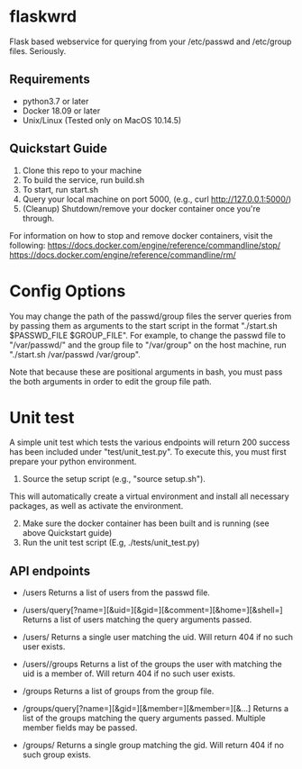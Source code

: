 # flaskwrd
Flask based webservice for querying from your /etc/passwd and /etc/group files. Seriously. 

## Requirements
* python3.7 or later
* Docker 18.09 or later
* Unix/Linux (Tested only on MacOS 10.14.5)

## Quickstart Guide
1. Clone this repo to your machine
2. To build the service, run build.sh
3. To start, run start.sh
4. Query your local machine on port 5000, (e.g., curl http://127.0.0.1:5000/)
5. (Cleanup) Shutdown/remove your docker container once you're through.

For information on how to stop and remove docker containers, visit the following:
https://docs.docker.com/engine/reference/commandline/stop/
https://docs.docker.com/engine/reference/commandline/rm/

# Config Options
You may change the path of the passwd/group files the server queries from by passing them as arguments to the start script in the format "./start.sh $PASSWD_FILE $GROUP_FILE". For example, to change the passwd file to "/var/passwd/" and the group file to "/var/group" on the host machine, run "./start.sh /var/passwd /var/group". 

Note that because these are positional arguments in bash, you must pass the both arguments in order to edit the group file path.

# Unit test
A simple unit test which tests the various endpoints will return 200 success has been included under "test/unit_test.py". To execute this, you must first prepare your python environment.

1. Source the setup script (e.g., "source setup.sh").

This will automatically create a virtual environment and install all necessary packages, as well as activate the environment.

2. Make sure the docker container has been built and is running (see above Quickstart guide)
3. Run the unit test script (E.g, ./tests/unit_test.py)

## API endpoints
- /users
Returns a list of users from the passwd file.

- /users/query[?name=<nq>][&uid=<uq>][&gid=<gq>][&comment=<cq>][&home=<hq>][&shell=<sq>]
Returns a list of users matching the query arguments passed.

- /users/<uid>
Returns a single user matching the uid. Will return 404 if no such user exists.

- /users/<uid>/groups
Returns a list of the groups the user with matching the uid is a member of. Will return 404 if no such user exists.

- /groups
Returns a list of groups from the group file.

- /groups/query[?name=<nq>][&gid=<gq>][&member=<mq1>][&member=<mq2>][&...]
Returns a list of the groups matching the query arguments passed. Multiple member fields may be passed.

- /groups/<gid>
Returns a single group matching the gid. Will return 404 if no such group exists.
